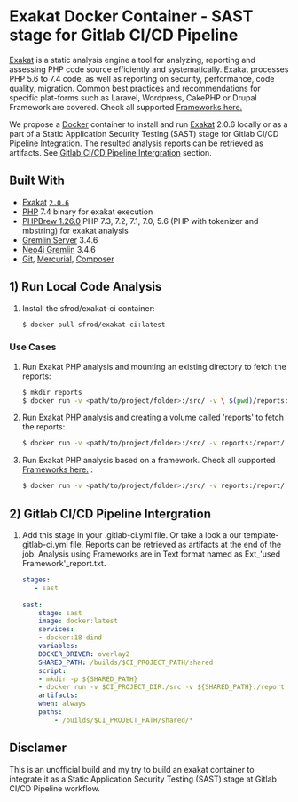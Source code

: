 # Exakat Docker Container - SAST stage for Gitlab CI/CD Pipeline
[Exakat](https://www.exakat.io/) is a static analysis engine a tool for analyzing, reporting and assessing PHP code source efficiently and systematically. Exakat processes PHP 5.6 to 7.4 code, as well as reporting on security, performance, code quality, migration.
Common best practices and recommendations for specific plat-forms such as Laravel, Wordpress, CakePHP or Drupal Framework are covered. Check all supported [Frameworks here.](https://exakat.readthedocs.io/en/latest/Extensions.html)

We propose a [Docker](https://www.docker.com) container to install and run [Exakat](https://www.exakat.io/) 2.0.6 locally or as a part of a Static Application Security Testing (SAST) stage for Gitlab CI/CD Pipeline Integration. The resulted analysis reports can be retrieved as artifacts. See [Gitlab CI/CD Pipeline Intergration](#gitlab-ci/cd-pipeline-intergration) section.

## Built With

* [Exakat](https://www.exakat.io/) [`2.0.6`](https://github.com/exakat/exakat.git)
* [PHP](https://php.net) 7.4 binary for exakat execution
* [PHPBrew 1.26.0]( http://phpbrew.github.io/phpbrew) PHP 7.3, 7.2, 7.1, 7.0, 5.6 (PHP with tokenizer and mbstring) for exakat analysis
* [Gremlin Server](http://tinkerpop.apache.org/) 3.4.6
* [Neo4j Gremlin](http://tinkerpop.apache.org/) 3.4.6
* [Git](https://git-scm.com/), [Mercurial](https://www.mercurial-scm.org/), [Composer](https://getcomposer.org/)

## 1) Run Local Code Analysis

1. Install the sfrod/exakat-ci container:

    ``` sh
	$ docker pull sfrod/exakat-ci:latest
	```
### Use Cases

1. Run Exakat PHP analysis and mounting an existing directory to fetch the reports:

    ``` sh
    $ mkdir reports
	$ docker run -v <path/to/project/folder>:/src/ -v \ $(pwd)/reports:/report/ sfrod/exakat-ci:latest
    ```

2. Run Exakat PHP analysis and creating a volume called 'reports' to fetch the reports:  
    ``` sh
    $ docker run -v <path/to/project/folder>:/src/ -v reports:/report/ sfrod/exakat-ci:latest
    ```

3. Run Exakat PHP analysis based on a framework. Check all supported [Frameworks here.](https://exakat.readthedocs.io/en/latest/Extensions.html) : 

    ``` sh
    $ docker run -v <path/to/project/folder>:/src/ -v reports:/report/ sfrod/exakat-ci:latest Laravel
    ```

## 2) Gitlab CI/CD Pipeline Intergration

1. Add this stage in your .gitlab-ci.yml file. Or take a look a our template-gitlab-ci.yml file. Reports can be retrieved as artifacts at the end of the job. Analysis using Frameworks are in Text format named as Ext_'used Framework'_report.txt.

    ``` yaml
    stages:
       - sast
  
    sast:
        stage: sast
        image: docker:latest
        services: 
        - docker:18-dind
        variables:
        DOCKER_DRIVER: overlay2
        SHARED_PATH: /builds/$CI_PROJECT_PATH/shared
        script:
        - mkdir -p ${SHARED_PATH}
        - docker run -v $CI_PROJECT_DIR:/src -v ${SHARED_PATH}:/report sfrod/exakat-ci:latest Laravel
        artifacts:
        when: always
        paths:
            - /builds/$CI_PROJECT_PATH/shared/*
	```

## Disclamer

This is an unofficial build and my try to build an exakat container to integrate it as a Static Application Security Testing (SAST) stage at Gitlab CI/CD Pipeline workflow.
